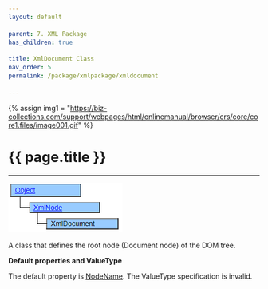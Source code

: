 ```yaml
---
layout: default

parent: 7. XML Package
has_children: true

title: XmlDocument Class
nav_order: 5
permalink: /package/xmlpackage/xmldocument

---
```

{% assign img1 = "https://biz-collections.com/support/webpages/html/onlinemanual/browser/crs/core/core1.files/image001.gif" %}

# {{ page.title }}

---
<a href="/img/Package/XML-XmlDocumentClass.png" target="_blank">
<img src="/img/Package/XML-XmlDocumentClass.png" alt="login image"></a>

A class that defines the root node (Document node) of the DOM tree.

**Default properties and ValueType**

The default property is [NodeName](/package/xmlpackage/xmlnode/properties/NodeName). The ValueType specification is invalid.